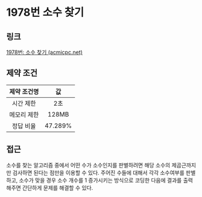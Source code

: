 # 1978번 소수 찾기

## 링크

[1978번: 소수 찾기 (acmicpc.net)](https://www.acmicpc.net/problem/1978)

## 제약 조건

| 제약 조건명 |   값    |
| :---------: | :-----: |
|  시간 제한  |   2초   |
| 메모리 제한 |  128MB  |
|  정답 비율  | 47.289% |

## 접근

소수를 찾는 알고리즘 중에서 어떤 수가 소수인지를 판별하려면 해당 소수의 제곱근까지만 검사하면 된다는 점만을 이용할 수 있다. 주어진 수들에 대해서 각각 소수여부를 판별하고, 소수가 맞을 경우 소수 개수를 1 증가시키는 방식으로 코딩한 다음에 결과를 출력해주면 간단하게 문제를 해결할 수 있다.
